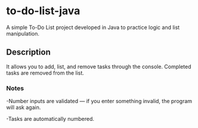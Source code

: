 # to-do-list-java
A simple To-Do List project developed in Java to practice logic and list manipulation.

## Description
It allows you to add, list, and remove tasks through the console.
Completed tasks are removed from the list.

### Notes
-Number inputs are validated — if you enter something invalid, the program will ask again.

-Tasks are automatically numbered.
